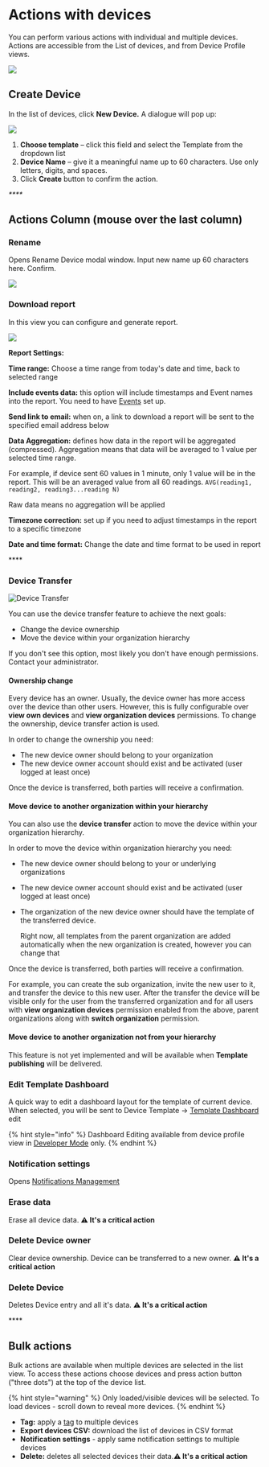 # Actions with devices

You can perform various actions with individual and multiple devices. Actions are accessible from the List of devices, and from Device Profile views.

![](https://user-images.githubusercontent.com/72824404/120639525-1ad2aa00-c47a-11eb-9733-10677e6fd766.png)

## Create Device

In the list of devices, click **New Device.** A dialogue will pop up:

![](https://user-images.githubusercontent.com/72824404/120639196-c5969880-c479-11eb-849f-6bc5e298e2a6.png)

1. **Choose template** – click this field and select the Template from the dropdown list
2. **Device Name** – give it a meaningful name up to 60 characters. Use only letters, digits, and spaces.
3. Click **Create** button to confirm the action.

_\*\*\*\*_

## Actions Column (mouse over the last column)

### Rename

Opens Rename Device modal window. Input new name up 60 characters here. Confirm.

![](https://user-images.githubusercontent.com/72824404/120640485-37231680-c47b-11eb-86d4-9336d8b047e9.png)

### Download report

In this view you can configure and generate report.

![](https://user-images.githubusercontent.com/72824404/120641024-cf210000-c47b-11eb-941e-dd8ac0254485.png)

**Report Settings:**

**Time range:** Choose a time range from today's date and time, back to selected range

**Include events data:** this option will include timestamps and Event names into the report. You need to have [Events](../../getting-started/events-tutorial.md) set up.

**Send link to email:** when on, a link to download a report will be sent to the specified email address below

**Data Aggregation:** defines how data in the report will be aggregated (compressed). Aggregation means that data will be averaged to 1 value per selected time range.

For example, if device sent 60 values in 1 minute, only 1 value will be in the report. This will be an averaged value from all 60 readings. `AVG(reading1, reading2, reading3...reading N)`

Raw data means no aggregation will be applied

**Timezone correction:** set up if you need to adjust timestamps in the report to a specific timezone

**Date and time format:** Change the date and time format to be used in report

\*\*\*\*

### Device Transfer

![Device Transfer](https://user-images.githubusercontent.com/72824404/120641371-3343c400-c47c-11eb-8a5d-a66ec4290d30.png)

You can use the device transfer feature to achieve the next goals:

* Change the device ownership
* Move the device within your organization hierarchy

If you don't see this option, most likely you don't have enough permissions. Contact your administrator.

#### Ownership change

Every device has an owner. Usually, the device owner has more access over the device than other users. However, this is fully configurable over **view own devices** and **view organization devices** permissions. To change the ownership, device transfer action is used.

In order to change the ownership you need:

* The new device owner should belong to your organization
* The new device owner account should exist and be activated (user logged at least once)

Once the device is transferred, both parties will receive a confirmation.

#### Move device to another organization within your hierarchy

You can also use the **device transfer** action to move the device within your organization hierarchy.

In order to move the device within organization hierarchy you need:

* The new device owner should belong to your or underlying organizations
* The new device owner account should exist and be activated (user logged at least once)
*   The organization of the new device owner should have the template of the transferred device.

    Right now, all templates from the parent organization are added automatically when the new organization is created, however you can change that

Once the device is transferred, both parties will receive a confirmation.

For example, you can create the sub organization, invite the new user to it, and transfer the device to this new user. After the transfer the device will be visible only for the user from the transferred organization and for all users with **view organization devices** permission enabled from the above, parent organizations along with **switch organization** permission.

#### Move device to another organization not from your hierarchy

This feature is not yet implemented and will be available when **Template publishing** will be delivered.

### Edit Template Dashboard

A quick way to edit a dashboard layout for the template of current device. When selected, you will be sent to Device Template -> [Template Dashboard](../templates/dashboard/) edit

{% hint style="info" %}
Dashboard Editing available from device profile view in [Developer Mode](../../getting-started/developer-mode.md) only.
{% endhint %}

### Notification settings

Opens [Notifications Management](../../getting-started/notification-management/)

### Erase data

Erase all device data. **⚠️ It's a critical action**

### Delete Device owner

Clear device ownership. Device can be transferred to a new owner. **⚠️ It's a critical action**

### Delete Device

Deletes Device entry and all it's data. **⚠️ It's a critical action**

\*\*\*\*

## Bulk actions

Bulk actions are available when multiple devices are selected in the list view. To access these actions choose devices and press action button ("three dots") at the top of the device list.

{% hint style="warning" %}
Only loaded/visible devices will be selected. To load devices - scroll down to reveal more devices.
{% endhint %}

* **Tag:** apply a [tag](../settings/organization-settings/tags.md) to multiple devices
* **Export devices CSV:** download the list of devices in CSV format&#x20;
* **Notification settings** - apply same notification settings to multiple devices
* **Delete:** deletes all selected devices their data.**⚠️ It's a critical action**
